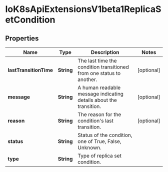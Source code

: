 
# IoK8sApiExtensionsV1beta1ReplicaSetCondition

## Properties
Name | Type | Description | Notes
------------ | ------------- | ------------- | -------------
**lastTransitionTime** | **String** | The last time the condition transitioned from one status to another. |  [optional]
**message** | **String** | A human readable message indicating details about the transition. |  [optional]
**reason** | **String** | The reason for the condition&#39;s last transition. |  [optional]
**status** | **String** | Status of the condition, one of True, False, Unknown. | 
**type** | **String** | Type of replica set condition. | 



